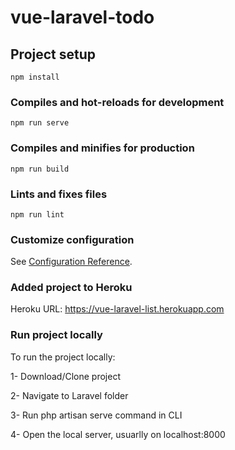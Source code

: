 # vue-laravel-todo

## Project setup
```
npm install
```

### Compiles and hot-reloads for development
```
npm run serve
```

### Compiles and minifies for production
```
npm run build
```

### Lints and fixes files
```
npm run lint
```

### Customize configuration
See [Configuration Reference](https://cli.vuejs.org/config/).

### Added project to Heroku
Heroku URL: https://vue-laravel-list.herokuapp.com 

### Run project locally
To run the project locally:

1- Download/Clone project

2- Navigate to Laravel folder

3- Run php artisan serve command in CLI

4- Open the local server, usuarlly on localhost:8000

